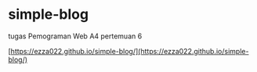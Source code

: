 # simple-blog
tugas Pemograman Web A4 pertemuan 6

[https://ezza022.github.io/simple-blog/](https://ezza022.github.io/simple-blog/)
